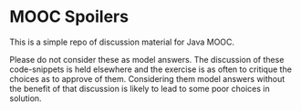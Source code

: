 # MOOC Spoilers

This is a simple repo of discussion material for Java MOOC.

Please do not consider these as model answers. The discussion of these
code-snippets is held elsewhere and the exercise is as often to critique
the choices as to approve of them. Considering them model answers without
the benefit of that discussion is likely to lead to some poor choices in
solution.
